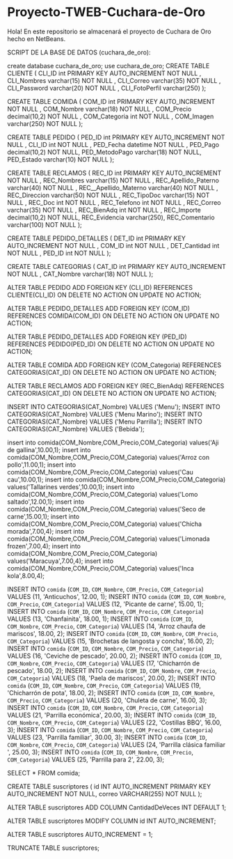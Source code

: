 # Proyecto-TWEB-Cuchara-de-Oro
Hola! En este repositorio se almacenará el proyecto de Cuchara de Oro hecho en NetBeans.

SCRIPT DE LA BASE DE DATOS (cuchara_de_oro):

create database cuchara_de_oro;
use cuchara_de_oro;
CREATE TABLE CLIENTE
( 
	CLI_ID               int PRIMARY KEY AUTO_INCREMENT NOT NULL ,
	CLI_Nombres          varchar(15)  NOT NULL ,
	CLI_Correo           varchar(35)  NOT NULL ,
	CLI_Password       varchar(20)  NOT NULL ,
	CLI_FotoPerfil	varchar(250)
);

CREATE TABLE COMIDA
( 
	COM_ID               int PRIMARY KEY AUTO_INCREMENT NOT NULL ,
	COM_Nombre           varchar(18)  NOT NULL ,
	COM_Precio           decimal(10,2)  NOT NULL ,
	COM_Categoria        int  NOT NULL ,
	COM_Imagen	varchar(250) NOT NULL 
);

CREATE TABLE PEDIDO
( 
	PED_ID               int PRIMARY KEY AUTO_INCREMENT NOT NULL ,
	CLI_ID               int  NOT NULL ,
	PED_Fecha            datetime  NOT NULL ,
	PED_Pago			 decimal(10,2) NOT NULL,
	PED_MetodoPago		 varchar(18) NOT NULL,
	PED_Estado           varchar(10)  NOT NULL 
);

CREATE TABLE RECLAMOS
( 
	REC_ID               int PRIMARY KEY AUTO_INCREMENT NOT NULL ,
	REC_Nombres          varchar(15)  NOT NULL ,
	REC_Apellido_Paterno        varchar(40)  NOT NULL ,
    	REC__Apellido_Materno        varchar(40)  NOT NULL ,
    	REC_Direccion        varchar(50)  NOT NULL ,
    	REC_TipoDoc          varchar(15)  NOT NULL ,
	REC_Doc              int  NOT NULL ,
    	REC_Telefono         int  NOT NULL ,
	REC_Correo           varchar(35)  NOT NULL ,
	REC_BienAdq          int  NOT NULL ,
    	REC_Importe 		 decimal(10,2) NOT NULL,
    	REC_Evidencia		 varchar(250),
    	REC_Comentario		 varchar(100) NOT NULL
);

CREATE TABLE PEDIDO_DETALLES
( 
	DET_ID               int PRIMARY KEY AUTO_INCREMENT NOT NULL ,
	COM_ID               int NOT NULL ,
	DET_Cantidad		 int NOT NULL ,
	PED_ID               int NOT NULL 
);

CREATE TABLE CATEGORIAS
( 
	CAT_ID               int PRIMARY KEY AUTO_INCREMENT NOT NULL ,
	CAT_Nombre			 varchar(18) NOT NULL
);

ALTER TABLE PEDIDO
	ADD  FOREIGN KEY (CLI_ID) REFERENCES CLIENTE(CLI_ID)
		ON DELETE NO ACTION
		ON UPDATE NO ACTION;

ALTER TABLE PEDIDO_DETALLES
	ADD  FOREIGN KEY (COM_ID) REFERENCES COMIDA(COM_ID)
		ON DELETE NO ACTION
		ON UPDATE NO ACTION;

ALTER TABLE PEDIDO_DETALLES
	ADD  FOREIGN KEY (PED_ID) REFERENCES PEDIDO(PED_ID)
		ON DELETE NO ACTION
		ON UPDATE NO ACTION;
        
ALTER TABLE COMIDA
	ADD  FOREIGN KEY (COM_Categoria) REFERENCES CATEGORIAS(CAT_ID)
		ON DELETE NO ACTION
		ON UPDATE NO ACTION;
        
ALTER TABLE RECLAMOS
	ADD  FOREIGN KEY (REC_BienAdq) REFERENCES CATEGORIAS(CAT_ID)
		ON DELETE NO ACTION
		ON UPDATE NO ACTION;

INSERT INTO CATEGORIAS(CAT_Nombre) VALUES ('Menu');
INSERT INTO CATEGORIAS(CAT_Nombre) VALUES ('Menu Marino');
INSERT INTO CATEGORIAS(CAT_Nombre) VALUES ('Menu Parrilla');
INSERT INTO CATEGORIAS(CAT_Nombre) VALUES ('Bebida');

insert into comida(COM_Nombre,COM_Precio,COM_Categoria) values('Aji de gallina',10.00,1);
insert into comida(COM_Nombre,COM_Precio,COM_Categoria) values('Arroz con pollo',11.00,1);
insert into comida(COM_Nombre,COM_Precio,COM_Categoria) values('Cau cau',10.00,1);
insert into comida(COM_Nombre,COM_Precio,COM_Categoria) values('Tallarines verdes',10.00,1);
insert into comida(COM_Nombre,COM_Precio,COM_Categoria) values('Lomo saltado',12.00,1);
insert into comida(COM_Nombre,COM_Precio,COM_Categoria) values('Seco de carne',15.00,1);
insert into comida(COM_Nombre,COM_Precio,COM_Categoria) values('Chicha morada',7.00,4);
insert into comida(COM_Nombre,COM_Precio,COM_Categoria) values('Limonada frozen',7.00,4);
insert into comida(COM_Nombre,COM_Precio,COM_Categoria) values('Maracuya',7.00,4);
insert into comida(COM_Nombre,COM_Precio,COM_Categoria) values('Inca kola',8.00,4);

INSERT INTO `comida` (`COM_ID`, `COM_Nombre`, `COM_Precio`, `COM_Categoria`) VALUES (11, 'Anticuchos', 12.00, 1);
INSERT INTO `comida` (`COM_ID`, `COM_Nombre`, `COM_Precio`, `COM_Categoria`) VALUES (12, 'Picante de carne', 15.00, 1);
INSERT INTO `comida` (`COM_ID`, `COM_Nombre`, `COM_Precio`, `COM_Categoria`) VALUES (13, 'Chanfainita', 18.00, 1);
INSERT INTO `comida` (`COM_ID`, `COM_Nombre`, `COM_Precio`, `COM_Categoria`) VALUES (14, 'Arroz chaufa de mariscos', 18.00, 2);
INSERT INTO `comida` (`COM_ID`, `COM_Nombre`, `COM_Precio`, `COM_Categoria`) VALUES (15, 'Brochetas de langosta y concha', 16.00, 2);
INSERT INTO `comida` (`COM_ID`, `COM_Nombre`, `COM_Precio`, `COM_Categoria`) VALUES (16, 'Ceviche de pescado', 20.00, 2);
INSERT INTO `comida` (`COM_ID`, `COM_Nombre`, `COM_Precio`, `COM_Categoria`) VALUES (17, 'Chicharrón de pescado', 18.00, 2);
INSERT INTO `comida` (`COM_ID`, `COM_Nombre`, `COM_Precio`, `COM_Categoria`) VALUES (18, 'Paela de mariscos', 20.00, 2);
INSERT INTO `comida` (`COM_ID`, `COM_Nombre`, `COM_Precio`, `COM_Categoria`) VALUES (19, 'Chicharrón de pota', 18.00, 2);
INSERT INTO `comida` (`COM_ID`, `COM_Nombre`, `COM_Precio`, `COM_Categoria`) VALUES (20, 'Chuleta de carne', 16.00, 3);
INSERT INTO `comida` (`COM_ID`, `COM_Nombre`, `COM_Precio`, `COM_Categoria`) VALUES (21, 'Parrilla económica', 20.00, 3);
INSERT INTO `comida` (`COM_ID`, `COM_Nombre`, `COM_Precio`, `COM_Categoria`) VALUES (22, 'Costillas BBQ', 16.00, 3);
INSERT INTO `comida` (`COM_ID`, `COM_Nombre`, `COM_Precio`, `COM_Categoria`) VALUES (23, 'Parrilla familiar', 30.00, 3);
INSERT INTO `comida` (`COM_ID`, `COM_Nombre`, `COM_Precio`, `COM_Categoria`) VALUES (24, 'Parrilla clásica familiar ', 25.00, 3);
INSERT INTO `comida` (`COM_ID`, `COM_Nombre`, `COM_Precio`, `COM_Categoria`) VALUES (25, 'Parrilla para 2', 22.00, 3);

SELECT * FROM comida;

CREATE TABLE suscriptores (
    id INT AUTO_INCREMENT PRIMARY KEY AUTO_INCREMENT NOT NULL,
    correo VARCHAR(255) NOT NULL
);

ALTER TABLE suscriptores
ADD COLUMN CantidadDeVeces INT DEFAULT 1;

ALTER TABLE suscriptores
MODIFY COLUMN id INT AUTO_INCREMENT;

ALTER TABLE suscriptores AUTO_INCREMENT = 1;

TRUNCATE TABLE suscriptores;

